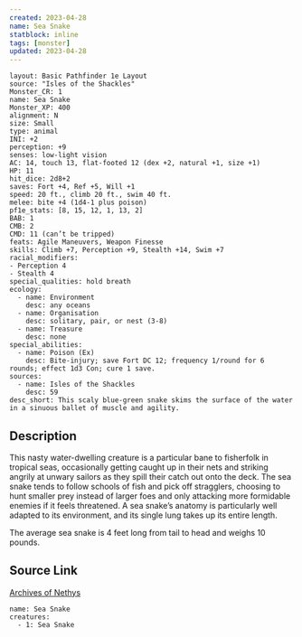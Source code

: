 ```yaml
---
created: 2023-04-28
name: Sea Snake
statblock: inline
tags: [monster]
updated: 2023-04-28
---
```

```statblock
layout: Basic Pathfinder 1e Layout
source: "Isles of the Shackles"
Monster_CR: 1
name: Sea Snake
Monster_XP: 400
alignment: N
size: Small
type: animal
INI: +2
perception: +9
senses: low-light vision
AC: 14, touch 13, flat-footed 12 (dex +2, natural +1, size +1)
HP: 11
hit_dice: 2d8+2
saves: Fort +4, Ref +5, Will +1
speed: 20 ft., climb 20 ft., swim 40 ft.
melee: bite +4 (1d4-1 plus poison)
pf1e_stats: [8, 15, 12, 1, 13, 2]
BAB: 1
CMB: 2
CMD: 11 (can’t be tripped)
feats: Agile Maneuvers, Weapon Finesse
skills: Climb +7, Perception +9, Stealth +14, Swim +7
racial_modifiers:
- Perception 4
- Stealth 4
special_qualities: hold breath
ecology:
  - name: Environment
    desc: any oceans
  - name: Organisation
    desc: solitary, pair, or nest (3-8)
  - name: Treasure
    desc: none
special_abilities:
  - name: Poison (Ex)
    desc: Bite-injury; save Fort DC 12; frequency 1/round for 6 rounds; effect 1d3 Con; cure 1 save.
sources:
  - name: Isles of the Shackles
    desc: 59
desc_short: This scaly blue-green snake skims the surface of the water in a sinuous ballet of muscle and agility.
```
## Description
This nasty water-dwelling creature is a particular bane to fisherfolk in tropical seas, occasionally getting caught up in their nets and striking angrily at unwary sailors as they spill their catch out onto the deck. The sea snake tends to follow schools of fish and pick off stragglers, choosing to hunt smaller prey instead of larger foes and only attacking more formidable enemies if it feels threatened. A sea snake’s anatomy is particularly well adapted to its environment, and its single lung takes up its entire length.

The average sea snake is 4 feet long from tail to head and weighs 10 pounds.
## Source Link
[Archives of Nethys](https://aonprd.com/MonsterDisplay.aspx?ItemName=Sea%20Snake)
```encounter-table
name: Sea Snake
creatures:
  - 1: Sea Snake
```

